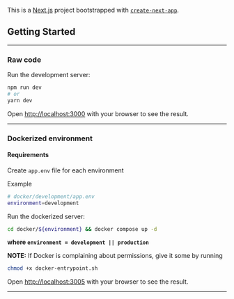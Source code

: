 This is a [Next.js](https://nextjs.org/) project bootstrapped with [`create-next-app`](https://github.com/vercel/next.js/tree/canary/packages/create-next-app).

## Getting Started

---

### Raw code

Run the development server:

```bash
npm run dev
# or
yarn dev
```

Open [http://localhost:3000](http://localhost:3000) with your browser to see the result.

---

### Dockerized environment

#### Requirements

Create ```app.env``` file for each environment

Example

```sh
# docker/development/app.env
environment=development
```


Run the dockerized server:

```bash
cd docker/${environment} && docker compose up -d
```

<b> where ```environment = development || production```</b>

<b>NOTE:</b> If Docker is complaining about permissions, give it some by running
```sh
chmod +x docker-entrypoint.sh
```


Open [http://localhost:3005](http://localhost:3005) with your browser to see the result.

---
